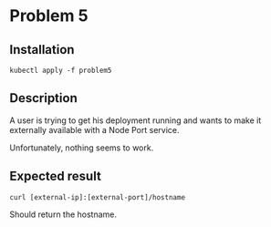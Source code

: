 # Problem 5

## Installation
```
kubectl apply -f problem5
```

## Description

A user is trying to get his deployment running and wants to make it externally available with a Node Port service.

Unfortunately, nothing seems to work.

## Expected result

```
curl [external-ip]:[external-port]/hostname
```
Should return the hostname.